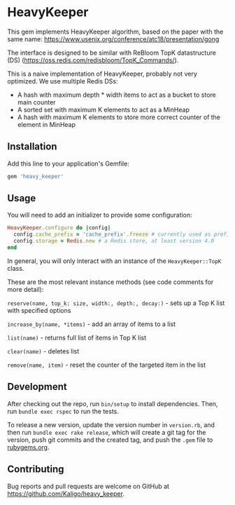 # HeavyKeeper
This gem implements HeavyKeeper algorithm, based on the paper with the same
name: https://www.usenix.org/conference/atc18/presentation/gong

The interface is designed to be similar with ReBloom TopK datastructure (DS)
(https://oss.redis.com/redisbloom/TopK_Commands/).

This is a naive implementation of HeavyKeeper, probably not very optimized.
We use multiple Redis DSs:

- A hash with maximum depth * width items to act as a bucket to store main
counter
- A sorted set with maximum K elements to act as a MinHeap
- A hash with maximum K elements to store more correct counter of the element in MinHeap


## Installation

Add this line to your application's Gemfile:

```ruby
gem 'heavy_keeper'
```

## Usage

You will need to add an initializer to provide some configuration:

```ruby
HeavyKeeper.configure do |config|
  config.cache_prefix = 'cache_prefix'.freeze # currently used as prefix for the redis data structures.
  config.storage = Redis.new # a Redis store, at least version 4.0
end
```

In general, you will only interact with an instance of the `HeavyKeeper::TopK` class.

These are the most relevant instance methods (see code comments for more detail):

`reserve(name, top_k: size, width:, depth:, decay:)` - sets up a Top K list with specified options

`increase_by(name, *items)` - add an array of items to a list

`list(name)` - returns full list of items in Top K list

`clear(name)` - deletes list

`remove(name, item)` - reset the counter of the targeted item in the list

## Development

After checking out the repo, run `bin/setup` to install dependencies. Then, run `bundle exec rspec` to run the tests.

To release a new version, update the version number in `version.rb`, and then run `bundle exec rake release`, which will create a git tag for the version, push git commits and the created tag, and push the `.gem` file to [rubygems.org](https://rubygems.org).

## Contributing

Bug reports and pull requests are welcome on GitHub at https://github.com/Kaligo/heavy_keeper.

